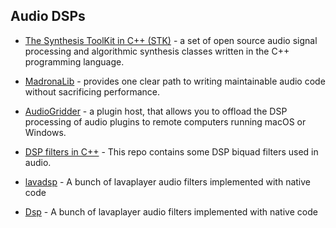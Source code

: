 ## Audio DSPs

- [The Synthesis ToolKit in C++ (STK)](https://ccrma.stanford.edu/software/stk/) - a set of open source audio signal processing and algorithmic synthesis classes written in the C++ programming language.<br>
- [MadronaLib](https://github.com/madronalabs/madronalib) - provides one clear path to writing maintainable audio code without sacrificing performance.<br>
- [AudioGridder](https://github.com/apohl79/audiogridder) - a plugin host, that allows you to offload the DSP processing of audio plugins to remote computers running macOS or Windows.<br>


- [DSP filters in C++](https://github.com/dimtass/DSP-Cpp-filters) - This repo contains some DSP biquad filters used in audio.<br>
- [lavadsp](https://github.com/natanbc/lavadsp) - A bunch of lavaplayer audio filters implemented with native code<br>
- [Dsp](https://github.com/nullpunktTUD/Dsp) - A bunch of lavaplayer audio filters implemented with native code<br>


